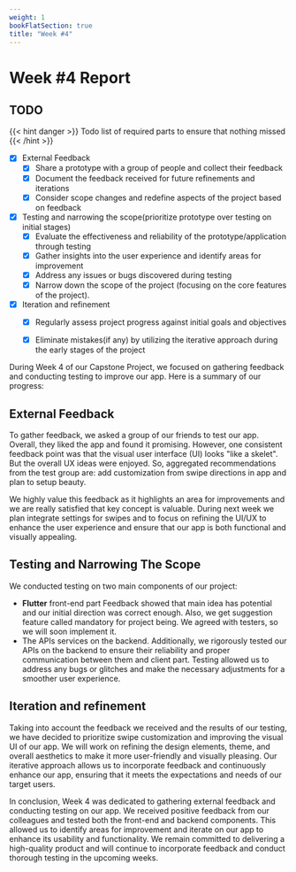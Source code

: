 ```yaml
---
weight: 1
bookFlatSection: true
title: "Week #4"
---
```


# Week #4 Report

## TODO

{{< hint danger >}}
Todo list of required parts to ensure that nothing missed
{{< /hint >}}

- [x] External Feedback
  - [x] Share a prototype with a group of people and collect their feedback
  - [x] Document the feedback received for future refinements and iterations
  - [x] Consider scope changes and redefine aspects of the project based on
        feedback
- [x] Testing and narrowing the scope(prioritize prototype over testing on initial stages)
  - [x] Evaluate the effectiveness and reliability of the prototype/application
        through testing
  - [x] Gather insights into the user experience and identify areas for
        improvement
  - [x] Address any issues or bugs discovered during testing
  - [x] Narrow down the scope of the project (focusing on the core features of the project).
- [x] Iteration and refinement
  - [x] Regularly assess project progress against initial goals and objectives
  - [x] Eliminate mistakes(if any) by utilizing the iterative approach during the early
        stages of the project


During Week 4 of our Capstone Project, we focused on gathering feedback and conducting testing to improve our app. Here is a summary of our progress:

## External Feedback

To gather feedback, we asked a group of our friends to test our app. Overall, they liked the app and found it promising. However, one consistent feedback point was that the visual user interface (UI) looks "like a skelet". But the overall UX ideas were enjoyed. So, aggregated recommendations from the test group are: add customization from swipe directions in app and plan to setup beauty.

We highly value this feedback as it highlights an area for improvements and we are really satisfied that key concept is valuable. During next week we plan integrate settings for swipes and to focus on refining the UI/UX to enhance the user experience and ensure that our app is both functional and visually appealing.

## Testing and Narrowing The Scope

We conducted testing on two main components of our project:
- **Flutter** front-end part
    Feedback showed that main idea has potential and our initial direction was correct enough. Also, we get suggestion feature called mandatory for project being. We agreed with testers, so we will soon implement it.
- The APIs services on the backend.
    Additionally, we rigorously tested our APIs on the backend to ensure their reliability and proper communication between them and client part.
    Testing allowed us to address any bugs or glitches and make the necessary adjustments for a smoother user experience.

## Iteration and refinement

Taking into account the feedback we received and the results of our testing, we have decided to prioritize swipe customization and improving the visual UI of our app. We will work on refining the design elements, theme, and overall aesthetics to make it more user-friendly and visually pleasing. Our iterative approach allows us to incorporate feedback and continuously enhance our app, ensuring that it meets the expectations and needs of our target users. 

In conclusion, Week 4 was dedicated to gathering external feedback and conducting testing on our app. We received positive feedback from our colleagues and tested both the front-end and backend components. This allowed us to identify areas for improvement and iterate on our app to enhance its usability and functionality. We remain committed to delivering a high-quality product and will continue to incorporate feedback and conduct thorough testing in the upcoming weeks.
